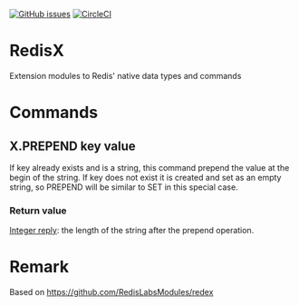 [![GitHub issues](https://img.shields.io/github/release/RedisLabsModules/RedisX.svg)](https://github.com/RedisLabsModules/RedisX/releases/latest)
[![CircleCI](https://circleci.com/gh/RedisLabsModules/RedisX/tree/master.svg?style=svg)](https://circleci.com/gh/RedisLabsModules/RedisX/tree/master)

# RedisX
Extension modules to Redis' native data types and commands




# Commands

## X.PREPEND key value
If key already exists and is a string, this command prepend the value at the begin of the string. If key does not exist it is created and set as an empty string, so PREPEND will be similar to SET in this special case.

### Return value
[Integer reply](https://redis.io/topics/protocol#integer-reply): the length of the string after the prepend operation.


















# Remark 
Based on https://github.com/RedisLabsModules/redex
